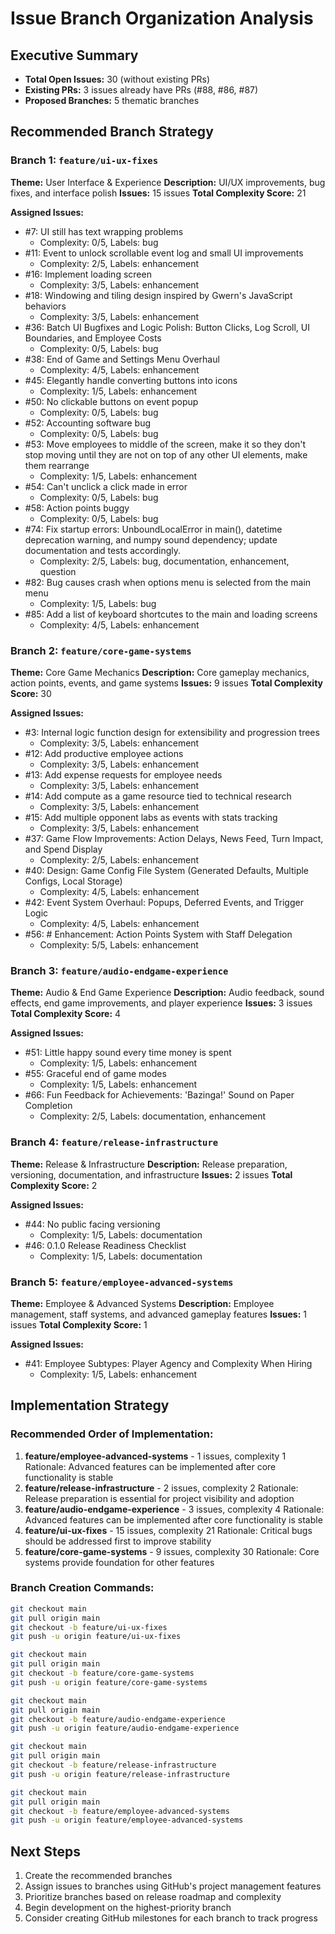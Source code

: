 # Issue Branch Organization Analysis
## Executive Summary
- **Total Open Issues:** 30 (without existing PRs)
- **Existing PRs:** 3 issues already have PRs (#88, #86, #87)
- **Proposed Branches:** 5 thematic branches

## Recommended Branch Strategy
### Branch 1: `feature/ui-ux-fixes`
**Theme:** User Interface & Experience
**Description:** UI/UX improvements, bug fixes, and interface polish
**Issues:** 15 issues
**Total Complexity Score:** 21

**Assigned Issues:**
- #7: UI still has text wrapping problems
  - Complexity: 0/5, Labels: bug
- #11: Event to unlock scrollable event log and small UI improvements
  - Complexity: 2/5, Labels: enhancement
- #16: Implement loading screen
  - Complexity: 3/5, Labels: enhancement
- #18: Windowing and tiling design inspired by Gwern's JavaScript behaviors
  - Complexity: 3/5, Labels: enhancement
- #36: Batch UI Bugfixes and Logic Polish: Button Clicks, Log Scroll, UI Boundaries, and Employee Costs
  - Complexity: 0/5, Labels: bug
- #38: End of Game and Settings Menu Overhaul
  - Complexity: 4/5, Labels: enhancement
- #45: Elegantly handle converting buttons into icons
  - Complexity: 1/5, Labels: enhancement
- #50: No clickable buttons on event popup
  - Complexity: 0/5, Labels: bug
- #52: Accounting software bug
  - Complexity: 0/5, Labels: bug
- #53: Move employees to middle of the screen, make it so they don't stop moving until they are not on top of any other UI elements, make them rearrange
  - Complexity: 1/5, Labels: enhancement
- #54: Can't unclick a click made in error
  - Complexity: 0/5, Labels: bug
- #58: Action points buggy
  - Complexity: 0/5, Labels: bug
- #74: Fix startup errors: UnboundLocalError in main(), datetime deprecation warning, and numpy sound dependency; update documentation and tests accordingly.
  - Complexity: 2/5, Labels: bug, documentation, enhancement, question
- #82: Bug causes crash when options menu is selected from the main menu
  - Complexity: 1/5, Labels: bug
- #85: Add a list of keyboard shortcutes to the main and loading screens
  - Complexity: 4/5, Labels: enhancement

### Branch 2: `feature/core-game-systems`
**Theme:** Core Game Mechanics
**Description:** Core gameplay mechanics, action points, events, and game systems
**Issues:** 9 issues
**Total Complexity Score:** 30

**Assigned Issues:**
- #3: Internal logic function design for extensibility and progression trees
  - Complexity: 3/5, Labels: enhancement
- #12: Add productive employee actions
  - Complexity: 3/5, Labels: enhancement
- #13: Add expense requests for employee needs
  - Complexity: 3/5, Labels: enhancement
- #14: Add compute as a game resource tied to technical research
  - Complexity: 3/5, Labels: enhancement
- #15: Add multiple opponent labs as events with stats tracking
  - Complexity: 3/5, Labels: enhancement
- #37: Game Flow Improvements: Action Delays, News Feed, Turn Impact, and Spend Display
  - Complexity: 2/5, Labels: enhancement
- #40: Design: Game Config File System (Generated Defaults, Multiple Configs, Local Storage)
  - Complexity: 4/5, Labels: enhancement
- #42: Event System Overhaul: Popups, Deferred Events, and Trigger Logic
  - Complexity: 4/5, Labels: enhancement
- #56: # Enhancement: Action Points System with Staff Delegation
  - Complexity: 5/5, Labels: enhancement

### Branch 3: `feature/audio-endgame-experience`
**Theme:** Audio & End Game Experience
**Description:** Audio feedback, sound effects, end game improvements, and player experience
**Issues:** 3 issues
**Total Complexity Score:** 4

**Assigned Issues:**
- #51: Little happy sound every time money is spent
  - Complexity: 1/5, Labels: enhancement
- #55: Graceful end of game modes
  - Complexity: 1/5, Labels: enhancement
- #66: Fun Feedback for Achievements: 'Bazinga!' Sound on Paper Completion
  - Complexity: 2/5, Labels: documentation, enhancement

### Branch 4: `feature/release-infrastructure`
**Theme:** Release & Infrastructure
**Description:** Release preparation, versioning, documentation, and infrastructure
**Issues:** 2 issues
**Total Complexity Score:** 2

**Assigned Issues:**
- #44: No public facing versioning
  - Complexity: 1/5, Labels: documentation
- #46: 0.1.0 Release Readiness Checklist
  - Complexity: 1/5, Labels: documentation

### Branch 5: `feature/employee-advanced-systems`
**Theme:** Employee & Advanced Systems
**Description:** Employee management, staff systems, and advanced gameplay features
**Issues:** 1 issues
**Total Complexity Score:** 1

**Assigned Issues:**
- #41: Employee Subtypes: Player Agency and Complexity When Hiring
  - Complexity: 1/5, Labels: enhancement

## Implementation Strategy
### Recommended Order of Implementation:
1. **feature/employee-advanced-systems** - 1 issues, complexity 1
   Rationale: Advanced features can be implemented after core functionality is stable
2. **feature/release-infrastructure** - 2 issues, complexity 2
   Rationale: Release preparation is essential for project visibility and adoption
3. **feature/audio-endgame-experience** - 3 issues, complexity 4
   Rationale: Advanced features can be implemented after core functionality is stable
4. **feature/ui-ux-fixes** - 15 issues, complexity 21
   Rationale: Critical bugs should be addressed first to improve stability
5. **feature/core-game-systems** - 9 issues, complexity 30
   Rationale: Core systems provide foundation for other features

### Branch Creation Commands:
```bash
git checkout main
git pull origin main
git checkout -b feature/ui-ux-fixes
git push -u origin feature/ui-ux-fixes
```
```bash
git checkout main
git pull origin main
git checkout -b feature/core-game-systems
git push -u origin feature/core-game-systems
```
```bash
git checkout main
git pull origin main
git checkout -b feature/audio-endgame-experience
git push -u origin feature/audio-endgame-experience
```
```bash
git checkout main
git pull origin main
git checkout -b feature/release-infrastructure
git push -u origin feature/release-infrastructure
```
```bash
git checkout main
git pull origin main
git checkout -b feature/employee-advanced-systems
git push -u origin feature/employee-advanced-systems
```

## Next Steps
1. Create the recommended branches
2. Assign issues to branches using GitHub's project management features
3. Prioritize branches based on release roadmap and complexity
4. Begin development on the highest-priority branch
5. Consider creating GitHub milestones for each branch to track progress